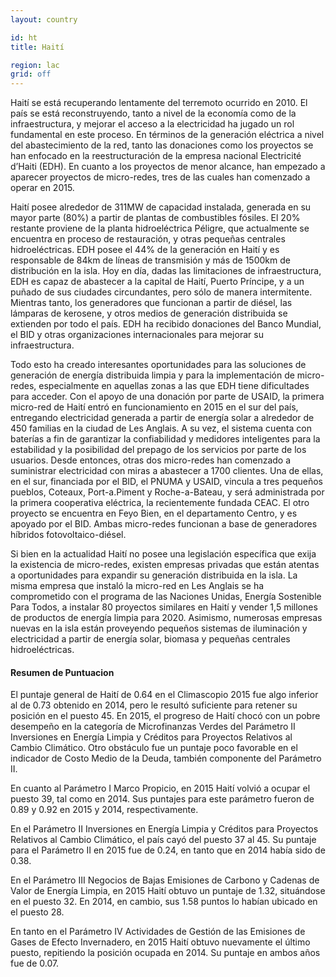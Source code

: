 ```yaml
---
layout: country

id: ht
title: Haití

region: lac
grid: off
---
```

Haití se está recuperando lentamente del terremoto ocurrido en 2010. El país se está reconstruyendo, tanto a nivel de la economía como de la infraestructura, y mejorar el acceso a la electricidad ha jugado un rol fundamental en este proceso. En términos de la generación eléctrica a nivel del abastecimiento de la red, tanto las donaciones como los proyectos se han enfocado en la reestructuración de la empresa nacional Electricité d’Haiti (EDH). En cuanto a los proyectos de menor alcance, han empezado a aparecer  proyectos de micro-redes, tres de las cuales han comenzado a operar en 2015.

Haití posee alrededor de 311MW de capacidad instalada, generada en su mayor parte (80%) a partir de plantas de combustibles fósiles. El 20% restante proviene de la planta hidroeléctrica Péligre, que actualmente se encuentra en proceso de restauración, y otras pequeñas centrales hidroeléctricas. EDH posee el 44% de la generación en Haití y es responsable de 84km de líneas de transmisión y más de 1500km de distribución en la isla. Hoy en día, dadas las limitaciones de infraestructura, EDH es capaz de abastecer a la capital de Haití, Puerto Príncipe, y a un puñado de sus ciudades circundantes, pero sólo de manera intermitente. Mientras tanto, los generadores que funcionan a partir de diésel, las lámparas de kerosene, y otros medios de generación distribuida se extienden por todo el país. EDH ha recibido donaciones del Banco Mundial, el BID y otras organizaciones internacionales para mejorar su infraestructura.

Todo esto ha creado interesantes oportunidades para las soluciones de generación de energía distribuida limpia y para la implementación de micro-redes, especialmente en aquellas zonas a las que EDH tiene dificultades para acceder. Con el apoyo de una donación por parte de USAID, la primera micro-red de Haití entró en funcionamiento en 2015 en el sur del país, entregando electricidad generada a partir de energía solar a alrededor de 450 familias en la ciudad de Les Anglais. A su vez, el sistema cuenta con baterías a fin de garantizar la confiabilidad y medidores inteligentes para la estabilidad y la posibilidad del prepago de los servicios por parte de los usuarios. Desde entonces, otras dos micro-redes han comenzado a suministrar electricidad con miras a abastecer a 1700 clientes. Una de ellas, en el sur, financiada por el BID, el PNUMA y USAID, vincula a tres pequeños pueblos, Coteaux, Port-a.Piment y Roche-a-Bateau, y será administrada por la primera cooperativa eléctrica, la recientemente fundada CEAC. El otro proyecto se encuentra en Feyo Bien, en el departamento Centro, y es apoyado por el BID. Ambas micro-redes funcionan a base de generadores híbridos fotovoltaico-diésel.

Si bien en la actualidad Haití no posee una legislación específica que exija la existencia de micro-redes, existen empresas privadas que están atentas a oportunidades para expandir su generación distribuida en la isla. La misma empresa que instaló la micro-red en Les Anglais se ha comprometido con el programa de las Naciones Unidas, Energía Sostenible Para Todos, a instalar 80 proyectos similares en Haití y vender 1,5 millones de productos de energía limpia para 2020. Asimismo, numerosas empresas nuevas en la isla están proveyendo pequeños sistemas de iluminación y electricidad a partir de energía solar, biomasa y pequeñas centrales hidroeléctricas.

#### Resumen de Puntuacion

El puntaje general de Haití de 0.64 en el Climascopio 2015 fue algo inferior al de 0.73 obtenido en 2014, pero le resultó suficiente para retener su posición en el puesto 45.
En 2015, el progreso de Haití chocó con un pobre desempeño en la categoría de Microfinanzas Verdes del Parámetro II Inversiones en Energía Limpia y Créditos para Proyectos Relativos al Cambio Climático. Otro obstáculo fue un puntaje poco favorable en el indicador de Costo Medio de la Deuda, también componente del Parámetro II.

En cuanto al Parámetro I Marco Propicio, en 2015 Haití volvió a ocupar el puesto 39, tal como en 2014. Sus puntajes para este parámetro fueron de 0.89 y 0.92 en 2015 y 2014, respectivamente.

En el Parámetro II Inversiones en Energía Limpia y Créditos para Proyectos Relativos al Cambio Climático, el país cayó del puesto 37 al 45. Su puntaje para el Parámetro II en 2015 fue de 0.24, en tanto que en 2014 había sido de 0.38.

En el Parámetro III Negocios de Bajas Emisiones de Carbono y Cadenas de Valor de Energía Limpia, en 2015 Haití obtuvo un puntaje de 1.32, situándose en el puesto 32. En 2014, en cambio, sus 1.58 puntos lo habían ubicado en el puesto 28.

En tanto en el Parámetro IV Actividades de Gestión de las Emisiones de Gases de Efecto Invernadero, en 2015 Haití obtuvo nuevamente el último puesto, repitiendo la posición ocupada en 2014. Su puntaje en ambos años fue de 0.07.
